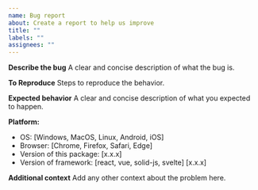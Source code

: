 ```yaml
---
name: Bug report
about: Create a report to help us improve
title: ""
labels: ""
assignees: ""
---
```


**Describe the bug**
A clear and concise description of what the bug is.

**To Reproduce**
Steps to reproduce the behavior.

**Expected behavior**
A clear and concise description of what you expected to happen.

**Platform:**

- OS: [Windows, MacOS, Linux, Android, iOS]
- Browser: [Chrome, Firefox, Safari, Edge]
- Version of this package: [x.x.x]
- Version of framework: [react, vue, solid-js, svelte] [x.x.x]

**Additional context**
Add any other context about the problem here.
